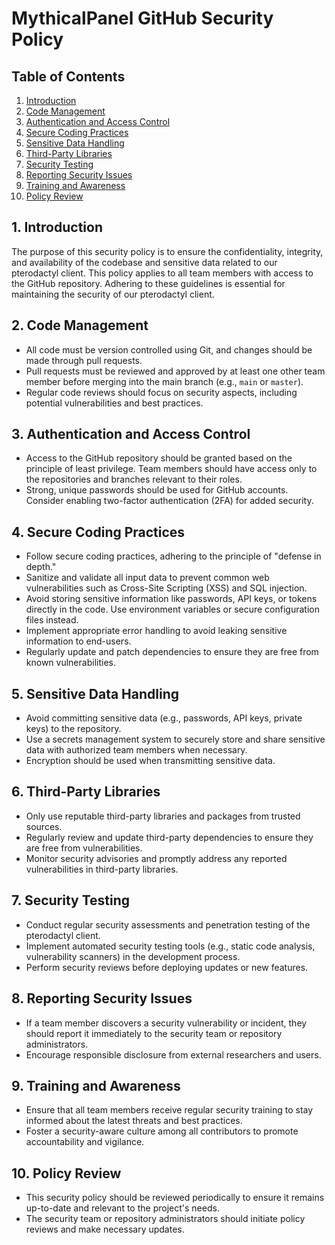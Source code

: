 # MythicalPanel GitHub Security Policy

## Table of Contents
1. [Introduction](#introduction)
2. [Code Management](#code-management)
3. [Authentication and Access Control](#authentication-and-access-control)
4. [Secure Coding Practices](#secure-coding-practices)
5. [Sensitive Data Handling](#sensitive-data-handling)
6. [Third-Party Libraries](#third-party-libraries)
7. [Security Testing](#security-testing)
8. [Reporting Security Issues](#reporting-security-issues)
9. [Training and Awareness](#training-and-awareness)
10. [Policy Review](#policy-review)

## 1. Introduction
The purpose of this security policy is to ensure the confidentiality, integrity, and availability of the codebase and sensitive data related to our pterodactyl client. This policy applies to all team members with access to the GitHub repository. Adhering to these guidelines is essential for maintaining the security of our pterodactyl client.

## 2. Code Management
- All code must be version controlled using Git, and changes should be made through pull requests.
- Pull requests must be reviewed and approved by at least one other team member before merging into the main branch (e.g., `main` or `master`).
- Regular code reviews should focus on security aspects, including potential vulnerabilities and best practices.

## 3. Authentication and Access Control
- Access to the GitHub repository should be granted based on the principle of least privilege. Team members should have access only to the repositories and branches relevant to their roles.
- Strong, unique passwords should be used for GitHub accounts. Consider enabling two-factor authentication (2FA) for added security.

## 4. Secure Coding Practices
- Follow secure coding practices, adhering to the principle of "defense in depth."
- Sanitize and validate all input data to prevent common web vulnerabilities such as Cross-Site Scripting (XSS) and SQL injection.
- Avoid storing sensitive information like passwords, API keys, or tokens directly in the code. Use environment variables or secure configuration files instead.
- Implement appropriate error handling to avoid leaking sensitive information to end-users.
- Regularly update and patch dependencies to ensure they are free from known vulnerabilities.

## 5. Sensitive Data Handling
- Avoid committing sensitive data (e.g., passwords, API keys, private keys) to the repository.
- Use a secrets management system to securely store and share sensitive data with authorized team members when necessary.
- Encryption should be used when transmitting sensitive data.

## 6. Third-Party Libraries
- Only use reputable third-party libraries and packages from trusted sources.
- Regularly review and update third-party dependencies to ensure they are free from vulnerabilities.
- Monitor security advisories and promptly address any reported vulnerabilities in third-party libraries.

## 7. Security Testing
- Conduct regular security assessments and penetration testing of the pterodactyl client.
- Implement automated security testing tools (e.g., static code analysis, vulnerability scanners) in the development process.
- Perform security reviews before deploying updates or new features.

## 8. Reporting Security Issues
- If a team member discovers a security vulnerability or incident, they should report it immediately to the security team or repository administrators.
- Encourage responsible disclosure from external researchers and users.

## 9. Training and Awareness
- Ensure that all team members receive regular security training to stay informed about the latest threats and best practices.
- Foster a security-aware culture among all contributors to promote accountability and vigilance.

## 10. Policy Review
- This security policy should be reviewed periodically to ensure it remains up-to-date and relevant to the project's needs.
- The security team or repository administrators should initiate policy reviews and make necessary updates.
